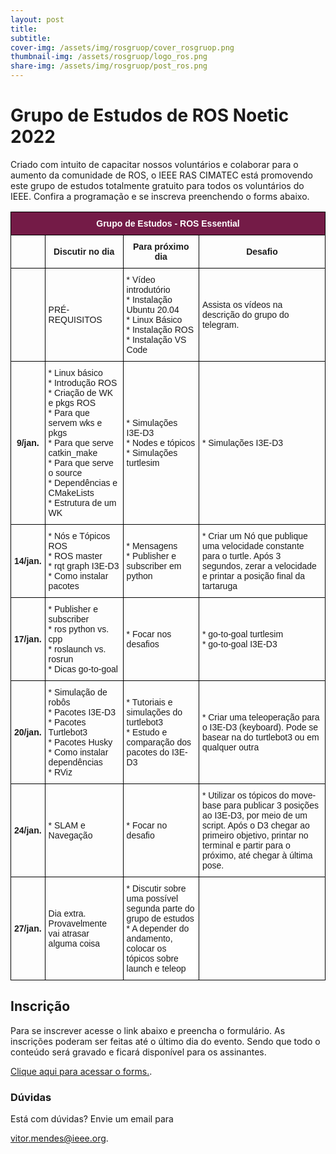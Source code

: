 ```yaml
---
layout: post
title: 
subtitle: 
cover-img: /assets/img/rosgruop/cover_rosgruop.png
thumbnail-img: /assets/rosgruop/logo_ros.png
share-img: /assets/img/rosgruop/post_ros.png
---
```


# Grupo de Estudos de ROS Noetic 2022

Criado com intuito de capacitar nossos voluntários e colaborar para o aumento da comunidade de ROS, o IEEE RAS CIMATEC está promovendo este grupo de estudos totalmente gratuito para todos os voluntários do IEEE. Confira a programação e se inscreva preenchendo o forms abaixo.

<style type="text/css">
.tg  {border-collapse:collapse;border-spacing:0;}
.tg td{border-color:black;border-style:solid;border-width:1px;font-family:Arial, sans-serif;font-size:14px;
  overflow:hidden;padding:10px 5px;word-break:normal;}
.tg th{border-color:black;border-style:solid;border-width:1px;font-family:Arial, sans-serif;font-size:14px;
  font-weight:normal;overflow:hidden;padding:10px 5px;word-break:normal;}
.tg .tg-cly1{text-align:left;vertical-align:middle}
.tg .tg-4v02{background-color:#741B47;color:#FFF;font-weight:bold;text-align:center;vertical-align:middle}
.tg .tg-wa1i{font-weight:bold;text-align:center;vertical-align:middle}
.tg .tg-kcps{background-color:#FFF;text-align:left;vertical-align:bottom}
</style>
<table class="tg">
<thead>
  <tr>
    <th class="tg-4v02" colspan="4"><span style="font-weight:bold;color:#FFF;background-color:#741B47">Grupo de Estudos - ROS Essential</span></th>
  </tr>
</thead>
<tbody>
  <tr>
    <td class="tg-cly1"></td>
    <td class="tg-wa1i"><span style="font-weight:bold">Discutir no dia</span></td>
    <td class="tg-wa1i"><span style="font-weight:bold">Para próximo dia</span></td>
    <td class="tg-wa1i"><span style="font-weight:bold">Desafio</span></td>
  </tr>
  <tr>
    <td class="tg-cly1"></td>
    <td class="tg-cly1">PRÉ-REQUISITOS</td>
    <td class="tg-cly1">* Vídeo introdutório<br>* Instalação Ubuntu 20.04<br>* Linux Básico<br>* Instalação ROS <br>* Instalação VS Code</td>
    <td class="tg-cly1">Assista os vídeos na descrição do grupo do telegram.</td>
  </tr>
  <tr>
    <td class="tg-wa1i"><span style="font-weight:bold">9/jan.</span></td>
    <td class="tg-cly1">* Linux básico<br>* Introdução ROS<br>* Criação de WK e pkgs ROS<br>* Para que servem wks e pkgs<br>* Para que serve catkin_make<br>* Para que serve o source<br>* Dependências e CMakeLists<br>* Estrutura de um WK</td>
    <td class="tg-cly1">* Simulações I3E-D3<br>* Nodes e tópicos<br>* Simulações turtlesim</td>
    <td class="tg-cly1">* Simulações I3E-D3</td>
  </tr>
  <tr>
    <td class="tg-wa1i"><span style="font-weight:bold">14/jan.</span></td>
    <td class="tg-cly1">* Nós e Tópicos ROS<br>* ROS master<br>* rqt graph I3E-D3<br>* Como instalar pacotes</td>
    <td class="tg-cly1">* Mensagens<br>* Publisher e subscriber em python</td>
    <td class="tg-cly1">* Criar um Nó que publique uma velocidade constante para o turtle. Após 3 segundos, zerar a velocidade e printar a posição final da tartaruga</td>
  </tr>
  <tr>
    <td class="tg-wa1i"><span style="font-weight:bold">17/jan.</span></td>
    <td class="tg-cly1">* Publisher e subscriber<br>* ros python vs. cpp<br>* roslaunch vs. rosrun<br>* Dicas go-to-goal</td>
    <td class="tg-cly1">* Focar nos desafios</td>
    <td class="tg-cly1">* go-to-goal turtlesim<br>* go-to-goal I3E-D3</td>
  </tr>
  <tr>
    <td class="tg-wa1i"><span style="font-weight:bold">20/jan.</span></td>
    <td class="tg-cly1">* Simulação de robôs<br>* Pacotes I3E-D3<br>* Pacotes Turtlebot3<br>* Pacotes Husky<br>* Como instalar dependências<br>* RViz</td>
    <td class="tg-cly1">* Tutoriais e simulações do turtlebot3<br>* Estudo e comparação dos pacotes do I3E-D3 </td>
    <td class="tg-cly1">* Criar uma teleoperação para o I3E-D3 (keyboard). Pode se basear na do turtlebot3 ou em qualquer outra</td>
  </tr>
  <tr>
    <td class="tg-wa1i"><span style="font-weight:bold">24/jan.</span></td>
    <td class="tg-cly1">* SLAM e Navegação</td>
    <td class="tg-cly1">* Focar no desafio</td>
    <td class="tg-cly1">* Utilizar os tópicos do move-base para publicar 3 posições ao I3E-D3, por meio de um script. Após o D3 chegar ao primeiro objetivo, printar no terminal e partir para o próximo, até chegar à última pose.</td>
  </tr>
  <tr>
    <td class="tg-wa1i"><span style="font-weight:bold">27/jan.</span></td>
    <td class="tg-cly1">Dia extra. Provavelmente vai atrasar alguma coisa</td>
    <td class="tg-kcps"><span style="background-color:#FFF">* Discutir sobre uma possível segunda parte do grupo de estudos </span><br><span style="background-color:#FFF">* A depender do andamento, colocar os tópicos sobre launch e teleop</span></td>
    <td class="tg-cly1"></td>
  </tr>
</tbody>
</table>

## Inscrição
Para se inscrever acesse o link abaixo e preencha o formulário.
As inscrições poderam ser feitas até o último dia do evento. Sendo que todo o conteúdo será gravado e ficará disponível para os assinantes.
<p>
<a href="https://forms.gle/fnEZsGAMBxxR5NgF6"
   title="Formulário para inscrição."> Clique aqui para acessar o forms.</a>.
</p>

### Dúvidas
Está com dúvidas? Envie um email para 
<p>
<a href="vitor.mendes@ieee.org"
   title="Email de Vitor."> vitor.mendes@ieee.org</a>.
</p>

